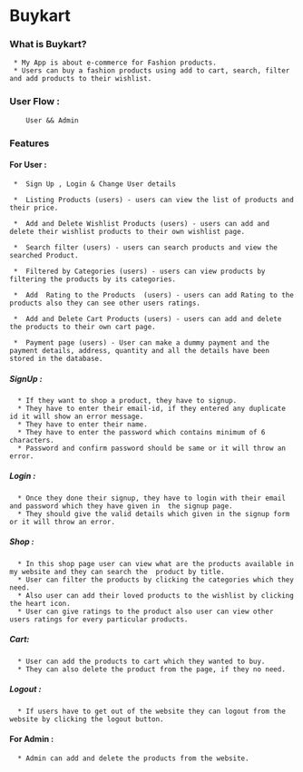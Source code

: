 # Buykart

### What is Buykart?
     * My App is about e-commerce for Fashion products.
     * Users can buy a fashion products using add to cart, search, filter and add products to their wishlist.
### User Flow :
        User && Admin
### Features
#### For User :
     *  Sign Up , Login & Change User details
       
     *  Listing Products (users) - users can view the list of products and their price.
       
     *  Add and Delete Wishlist Products (users) - users can add and delete their wishlist products to their own wishlist page.
       
     *  Search filter (users) - users can search products and view the searched Product.
       
     *  Filtered by Categories (users) - users can view products by filtering the products by its categories. 
       
     *  Add  Rating to the Products  (users) - users can add Rating to the products also they can see other users ratings.
       
     *  Add and Delete Cart Products (users) - users can add and delete the products to their own cart page.
       
     *  Payment page (users) - User can make a dummy payment and the payment details, address, quantity and all the details have been stored in the database. 

##### SignUp :
      * If they want to shop a product, they have to signup.
      * They have to enter their email-id, if they entered any duplicate id it will show an error message.
      * They have to enter their name.
      * They have to enter the password which contains minimum of 6 characters.
      * Password and confirm password should be same or it will throw an error.
##### Login :
      * Once they done their signup, they have to login with their email and password which they have given in  the signup page.
      * They should give the valid details which given in the signup form or it will throw an error.
##### Shop :
      * In this shop page user can view what are the products available in my website and they can search the  product by title.
      * User can filter the products by clicking the categories which they need.
      * Also user can add their loved products to the wishlist by clicking the heart icon.  
      * User can give ratings to the product also user can view other users ratings for every particular products. 
##### Cart:
      * User can add the products to cart which they wanted to buy.
      * They can also delete the product from the page, if they no need.
     
##### Logout :
      * If users have to get out of the website they can logout from the website by clicking the logout button.

#### For Admin :

      * Admin can add and delete the products from the website.
